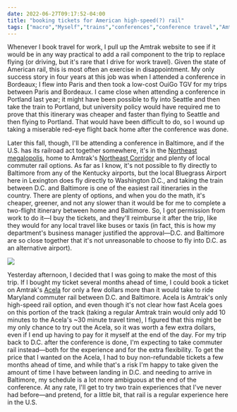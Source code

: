 ```yaml
---
date: 2022-06-27T09:17:52-04:00
title: "booking tickets for American high-speed(?) rail"
tags: ["macro","Myself","trains","conferences","conference travel","Amtrak","Acela","high-speed rail","SNCF","TGV","OuiGo"]
---
```


Whenever I book travel for work, I pull up the Amtrak website to see if it would be in any way practical to add a rail component to the trip to replace flying (or driving, but it's rare that I drive for work travel). Given the state of American rail, this is most often an exercise in disappointment. My only success story in four years at this job was when I attended a conference in Bordeaux; I flew into Paris and then took a low-cost OuiGo TGV for my trips between Paris and Bordeaux. I came close when attending a conference in Portland last year; it might have been possible to fly into Seattle and then take the train to Portland, but university policy would have required me to prove that this itinerary was cheaper and faster than flying to Seattle and then flying to Portland. That would have been difficult to do, so I wound up taking a miserable red-eye flight back home after the conference was done. 

Later this fall, though, I'll be attending a conference in Baltimore, and if the U.S. has its railroad act together somewhere, it's in the [Northeast megalopolis](https://en.wikipedia.org/wiki/Northeast_megalopolis), home to Amtrak's [Northeast Corridor](https://en.wikipedia.org/wiki/Northeast_Corridor) and plenty of local commuter rail options. As far as I know, it's not possible to fly directly to Baltimore from any of the Kentucky airports, but the local Bluegrass Airport here in Lexington does fly directly to Washington D.C., and taking the train between D.C. and Baltimore is one of the easiest rail itineraries in the country. There are plenty of options, and when you do the math, it's cheaper, greener, and not any slower than it would be for me to complete a two-flight itinerary between home and Baltimore. So, I got permission from work to do it—I buy the tickets, and they'll reimburse it after the trip, like they would for any local travel like buses or taxis (in fact, this is how my department's business manager justified the approval—D.C. and Baltimore are so close together that it's not unreasonable to choose to fly into D.C. as an alternative airport). 

![](https://upload.wikimedia.org/wikipedia/commons/f/f2/Acela_2000.jpg)

Yesterday afternoon, I decided that I was going to make the most of this trip. If I bought my ticket several months ahead of time, I could book a ticket on Amtrak's [Acela](https://en.wikipedia.org/wiki/Acela) for only a few dollars more than it would take to ride Maryland commuter rail between D.C. and Baltimore. Acela is Amtrak's only high-speed rail option, and even though it's not clear how fast Acela goes on this portion of the track (taking a regular Amtrak train would only add 10 minutes to the Acela's ~30 minute travel time), I figured that this might be my only chance to try out the Acela, so it was worth a few extra dollars, even if I end up having to pay for it myself at the end of the day. For my trip back to D.C. after the conference is done, I'm expecting to take commuter rail instead—both for the experience and for the extra flexibility. To get the price that I wanted on the Acela, I had to buy non-refundable tickets a few months ahead of time, and while that's a risk I'm happy to take given the amount of time I have between landing in D.C. and needing to arrive in Baltimore, my schedule is a lot more ambiguous at the end of the conference. At any rate, I'll get to try two train experiences that I've never had before—and pretend, for a little bit, that rail is a regular experience here in the U.S.